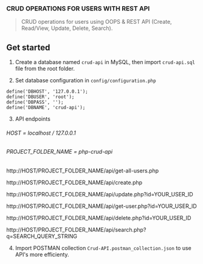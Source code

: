 ### CRUD OPERATIONS FOR USERS WITH REST API

> CRUD operations for users using OOPS & REST API (Create, Read/View, Update, Delete, Search).

## Get started

1. Create a database named `crud-api` in MySQL, then import `crud-api.sql` file from the root folder.

2. Set database configuration in `config/configuration.php`

```
define('DBHOST', '127.0.0.1');
define('DBUSER', 'root');
define('DBPASS', '');
define('DBNAME', 'crud-api');
```

3. API endpoints

###### HOST = localhost / 127.0.0.1
###### PROJECT_FOLDER_NAME = php-crud-api

http://HOST/PROJECT_FOLDER_NAME/api/get-all-users.php

http://HOST/PROJECT_FOLDER_NAME/api/create.php

http://HOST/PROJECT_FOLDER_NAME/api/update.php?id=YOUR_USER_ID

http://HOST/PROJECT_FOLDER_NAME/api/get-user.php?id=YOUR_USER_ID

http://HOST/PROJECT_FOLDER_NAME/api/delete.php?id=YOUR_USER_ID

http://HOST/PROJECT_FOLDER_NAME/api/search.php?q=SEARCH_QUERY_STRING

4. Import POSTMAN collection `Crud-API.postman_collection.json` to use API's more efficienty.
